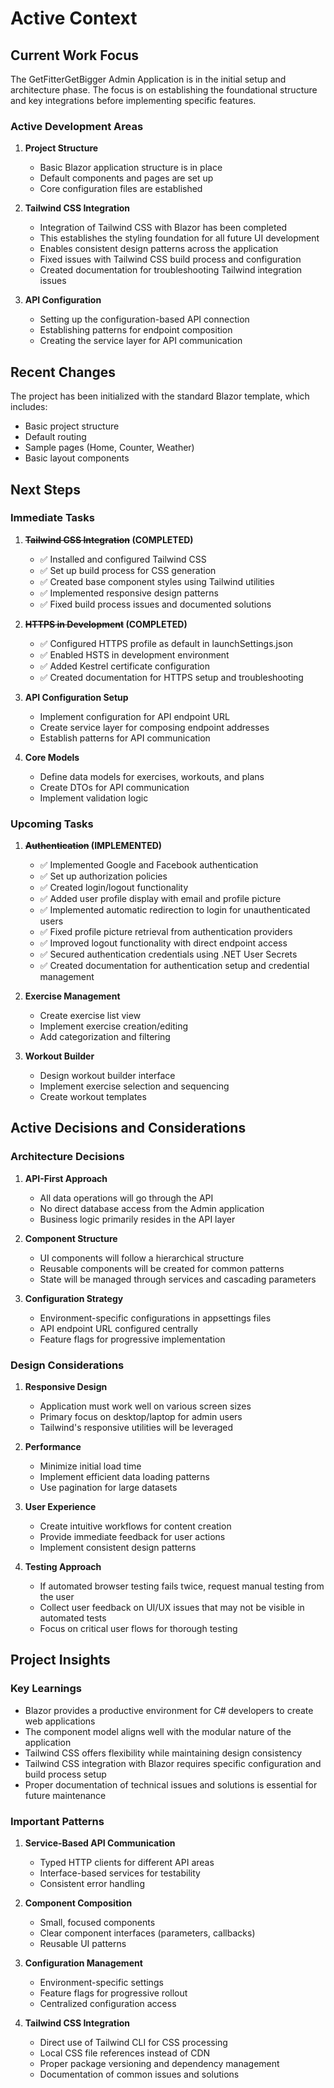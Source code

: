 # Active Context

## Current Work Focus

The GetFitterGetBigger Admin Application is in the initial setup and architecture phase. The focus is on establishing the foundational structure and key integrations before implementing specific features.

### Active Development Areas

1. **Project Structure**
   - Basic Blazor application structure is in place
   - Default components and pages are set up
   - Core configuration files are established

2. **Tailwind CSS Integration**
   - Integration of Tailwind CSS with Blazor has been completed
   - This establishes the styling foundation for all future UI development
   - Enables consistent design patterns across the application
   - Fixed issues with Tailwind CSS build process and configuration
   - Created documentation for troubleshooting Tailwind integration issues

3. **API Configuration**
   - Setting up the configuration-based API connection
   - Establishing patterns for endpoint composition
   - Creating the service layer for API communication

## Recent Changes

The project has been initialized with the standard Blazor template, which includes:

- Basic project structure
- Default routing
- Sample pages (Home, Counter, Weather)
- Basic layout components

## Next Steps

### Immediate Tasks

1. **~~Tailwind CSS Integration~~ (COMPLETED)**
   - ✅ Installed and configured Tailwind CSS
   - ✅ Set up build process for CSS generation
   - ✅ Created base component styles using Tailwind utilities
   - ✅ Implemented responsive design patterns
   - ✅ Fixed build process issues and documented solutions

2. **~~HTTPS in Development~~ (COMPLETED)**
   - ✅ Configured HTTPS profile as default in launchSettings.json
   - ✅ Enabled HSTS in development environment
   - ✅ Added Kestrel certificate configuration
   - ✅ Created documentation for HTTPS setup and troubleshooting

3. **API Configuration Setup**
   - Implement configuration for API endpoint URL
   - Create service layer for composing endpoint addresses
   - Establish patterns for API communication

4. **Core Models**
   - Define data models for exercises, workouts, and plans
   - Create DTOs for API communication
   - Implement validation logic

### Upcoming Tasks

1. **~~Authentication~~ (IMPLEMENTED)**
   - ✅ Implemented Google and Facebook authentication
   - ✅ Set up authorization policies
   - ✅ Created login/logout functionality
   - ✅ Added user profile display with email and profile picture
   - ✅ Implemented automatic redirection to login for unauthenticated users
   - ✅ Fixed profile picture retrieval from authentication providers
   - ✅ Improved logout functionality with direct endpoint access
   - ✅ Secured authentication credentials using .NET User Secrets
   - ✅ Created documentation for authentication setup and credential management

2. **Exercise Management**
   - Create exercise list view
   - Implement exercise creation/editing
   - Add categorization and filtering

3. **Workout Builder**
   - Design workout builder interface
   - Implement exercise selection and sequencing
   - Create workout templates

## Active Decisions and Considerations

### Architecture Decisions

1. **API-First Approach**
   - All data operations will go through the API
   - No direct database access from the Admin application
   - Business logic primarily resides in the API layer

2. **Component Structure**
   - UI components will follow a hierarchical structure
   - Reusable components will be created for common patterns
   - State will be managed through services and cascading parameters

3. **Configuration Strategy**
   - Environment-specific configurations in appsettings files
   - API endpoint URL configured centrally
   - Feature flags for progressive implementation

### Design Considerations

1. **Responsive Design**
   - Application must work well on various screen sizes
   - Primary focus on desktop/laptop for admin users
   - Tailwind's responsive utilities will be leveraged

2. **Performance**
   - Minimize initial load time
   - Implement efficient data loading patterns
   - Use pagination for large datasets

3. **User Experience**
   - Create intuitive workflows for content creation
   - Provide immediate feedback for user actions
   - Implement consistent design patterns

4. **Testing Approach**
   - If automated browser testing fails twice, request manual testing from the user
   - Collect user feedback on UI/UX issues that may not be visible in automated tests
   - Focus on critical user flows for thorough testing

## Project Insights

### Key Learnings

- Blazor provides a productive environment for C# developers to create web applications
- The component model aligns well with the modular nature of the application
- Tailwind CSS offers flexibility while maintaining design consistency
- Tailwind CSS integration with Blazor requires specific configuration and build process setup
- Proper documentation of technical issues and solutions is essential for future maintenance

### Important Patterns

1. **Service-Based API Communication**
   - Typed HTTP clients for different API areas
   - Interface-based services for testability
   - Consistent error handling

2. **Component Composition**
   - Small, focused components
   - Clear component interfaces (parameters, callbacks)
   - Reusable UI patterns

3. **Configuration Management**
   - Environment-specific settings
   - Feature flags for progressive rollout
   - Centralized configuration access

4. **Tailwind CSS Integration**
   - Direct use of Tailwind CLI for CSS processing
   - Local CSS file references instead of CDN
   - Proper package versioning and dependency management
   - Documentation of common issues and solutions
